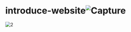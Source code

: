 # introduce-website![Capture](https://user-images.githubusercontent.com/31365027/184530665-ed612d3c-093c-45bb-9e9c-7bc7065e5cb5.PNG)
![2](https://user-images.githubusercontent.com/31365027/184530712-24c020b5-ac4f-42e8-9b00-f17d3712b718.PNG)
